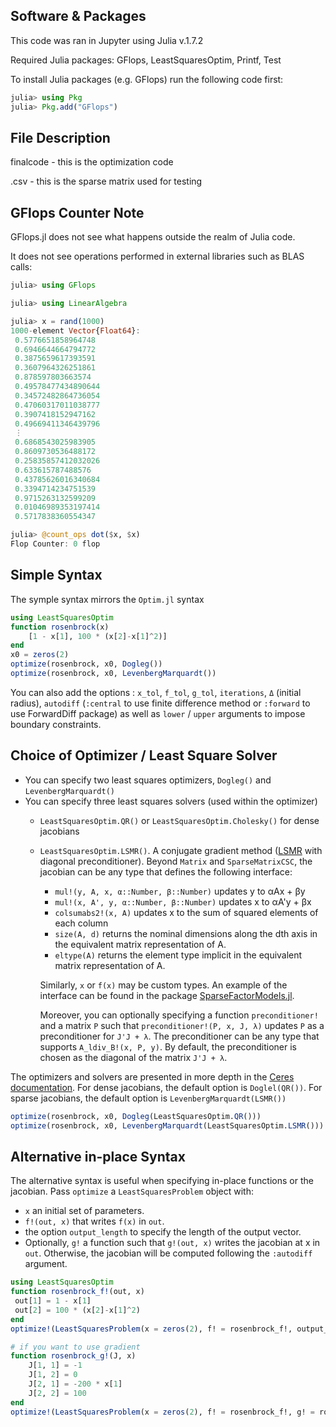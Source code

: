 ## Software & Packages
This code was ran in Jupyter using Julia v.1.7.2

Required Julia packages: GFlops, LeastSquaresOptim, Printf, Test

To install Julia packages (e.g. GFlops) run the following code first:
```julia
julia> using Pkg
julia> Pkg.add("GFlops")
```


## File Description
finalcode - this is the optimization code 

.csv - this is the sparse matrix used for testing 



## GFlops Counter Note

GFlops.jl does not see what happens outside the realm of Julia code. 

It does not see operations performed in external libraries such as BLAS calls: 

```julia
julia> using GFlops

julia> using LinearAlgebra

julia> x = rand(1000)
1000-element Vector{Float64}:
 0.5776651858964748
 0.6946644664794772
 0.3875659617393591
 0.3607964326251861
 0.878597803663574
 0.49578477434890644
 0.34572482864736054
 0.47060317011038777
 0.3907418152947162
 0.49669411346439796
 ⋮
 0.6868543025983905
 0.8609730536488172
 0.25835857412032026
 0.633615787488576
 0.43785626016340684
 0.3394714234751539
 0.9715263132599209
 0.01046989353197414
 0.5717838360554347

julia> @count_ops dot($x, $x)
Flop Counter: 0 flop
```




## Simple Syntax
The symple syntax mirrors the `Optim.jl` syntax

```julia
using LeastSquaresOptim
function rosenbrock(x)
	[1 - x[1], 100 * (x[2]-x[1]^2)]
end
x0 = zeros(2)
optimize(rosenbrock, x0, Dogleg())
optimize(rosenbrock, x0, LevenbergMarquardt())
```
You can also add the options : `x_tol`, `f_tol`, `g_tol`, `iterations`, `Δ` (initial radius), `autodiff` (`:central` to use finite difference method or `:forward` to use ForwardDiff package) as well as `lower` / `upper` arguments to impose boundary constraints.


## Choice of Optimizer / Least Square Solver
- You can specify two least squares optimizers, `Dogleg()` and `LevenbergMarquardt()`
- You can specify three least squares solvers (used within the optimizer)
	- `LeastSquaresOptim.QR()` or  `LeastSquaresOptim.Cholesky()` for dense jacobians
	- `LeastSquaresOptim.LSMR()`. A conjugate gradient method ([LSMR]([http://web.stanford.edu/group/SOL/software/lsmr/) with diagonal preconditioner). Beyond `Matrix` and `SparseMatrixCSC`, the jacobian can be any type that defines the following interface:

		- `mul!(y, A, x, α::Number, β::Number)` updates y to αAx + βy
		- `mul!(x, A', y, α::Number, β::Number)` updates x to αA'y + βx
		- `colsumabs2!(x, A)` updates x to the sum of squared elements of each column
		- `size(A, d)` returns the nominal dimensions along the dth axis in the equivalent matrix representation of A.
		- `eltype(A)` returns the element type implicit in the equivalent matrix representation of A.

		Similarly, `x` or `f(x)` may be custom types. An example of the interface can be found in the package [SparseFactorModels.jl](https://github.com/matthieugomez/SparseFactorModels.jl).

		Moreover, you can optionally specifying a function `preconditioner!` and a matrix `P` such that `preconditioner!(P, x, J, λ)` updates `P` as a preconditioner for `J'J + λ`. The preconditioner can be any type that supports `A_ldiv_B!(x, P, y)`. By default, the preconditioner is chosen as the diagonal of the matrix `J'J + λ`. 


The optimizers and solvers are presented in more depth in the [Ceres documentation](http://ceres-solver.org/nnls_solving.html). For dense jacobians, the default option is `Doglel(QR())`. For sparse jacobians, the default option is  `LevenbergMarquardt(LSMR())`

```julia
optimize(rosenbrock, x0, Dogleg(LeastSquaresOptim.QR()))
optimize(rosenbrock, x0, LevenbergMarquardt(LeastSquaresOptim.LSMR()))
```


## Alternative in-place Syntax
The alternative syntax is useful when specifying in-place functions or the jacobian. Pass `optimize` a `LeastSquaresProblem` object with:
 - `x` an initial set of parameters.
 - `f!(out, x)` that writes `f(x)` in `out`.
 - the option `output_length` to specify the length of the output vector. 
 - Optionally, `g!` a function such that `g!(out, x)` writes the jacobian at x in `out`. Otherwise, the jacobian will be computed following the `:autodiff` argument.

```julia
using LeastSquaresOptim
function rosenbrock_f!(out, x)
 out[1] = 1 - x[1]
 out[2] = 100 * (x[2]-x[1]^2)
end
optimize!(LeastSquaresProblem(x = zeros(2), f! = rosenbrock_f!, output_length = 2, autodiff = :central), Dogleg())

# if you want to use gradient
function rosenbrock_g!(J, x)
    J[1, 1] = -1
    J[1, 2] = 0
    J[2, 1] = -200 * x[1]
    J[2, 2] = 100
end
optimize!(LeastSquaresProblem(x = zeros(2), f! = rosenbrock_f!, g! = rosenbrock_g!, output_length = 2), Dogleg())
```

